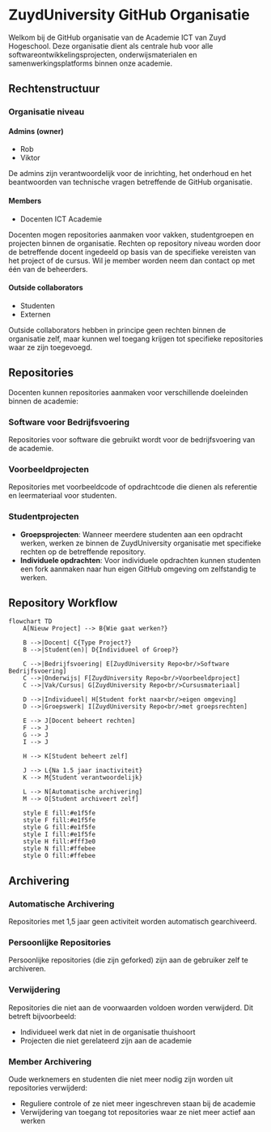 # ZuydUniversity GitHub Organisatie

Welkom bij de GitHub organisatie van de Academie ICT van Zuyd Hogeschool. Deze organisatie dient als centrale hub voor alle softwareontwikkelingsprojecten, onderwijsmaterialen en samenwerkingsplatforms binnen onze academie.


## Rechtenstructuur

### Organisatie niveau

#### Admins (owner) 
- Rob
- Viktor

De admins zijn verantwoordelijk voor de inrichting, het onderhoud en het beantwoorden van technische vragen betreffende de GitHub organisatie.

#### Members
- Docenten ICT Academie

Docenten mogen repositories aanmaken voor vakken, studentgroepen en projecten binnen de organisatie. Rechten op repository niveau worden door de betreffende docent ingedeeld op basis van de specifieke vereisten van het project of de cursus. Wil je member worden neem dan contact op met één van de beheerders.

#### Outside collaborators
- Studenten
- Externen

Outside collaborators hebben in principe geen rechten binnen de organisatie zelf, maar kunnen wel toegang krijgen tot specifieke repositories waar ze zijn toegevoegd.

## Repositories

Docenten kunnen repositories aanmaken voor verschillende doeleinden binnen de academie:

### Software voor Bedrijfsvoering
Repositories voor software die gebruikt wordt voor de bedrijfsvoering van de academie.

### Voorbeeldprojecten
Repositories met voorbeeldcode of opdrachtcode die dienen als referentie en leermateriaal voor studenten.

### Studentprojecten
- **Groepsprojecten**: Wanneer meerdere studenten aan een opdracht werken, werken ze binnen de ZuydUniversity organisatie met specifieke rechten op de betreffende repository.
- **Individuele opdrachten**: Voor individuele opdrachten kunnen studenten een fork aanmaken naar hun eigen GitHub omgeving om zelfstandig te werken.

## Repository Workflow

```mermaid
flowchart TD
    A[Nieuw Project] --> B{Wie gaat werken?}
    
    B -->|Docent| C{Type Project?}
    B -->|Student(en)| D{Individueel of Groep?}
    
    C -->|Bedrijfsvoering| E[ZuydUniversity Repo<br/>Software Bedrijfsvoering]
    C -->|Onderwijs| F[ZuydUniversity Repo<br/>Voorbeeldproject]
    C -->|Vak/Cursus| G[ZuydUniversity Repo<br/>Cursusmateriaal]
    
    D -->|Individueel| H[Student forkt naar<br/>eigen omgeving]
    D -->|Groepswerk| I[ZuydUniversity Repo<br/>met groepsrechten]
    
    E --> J[Docent beheert rechten]
    F --> J
    G --> J
    I --> J
    
    H --> K[Student beheert zelf]
    
    J --> L{Na 1.5 jaar inactiviteit}
    K --> M{Student verantwoordelijk}
    
    L --> N[Automatische archivering]
    M --> O[Student archiveert zelf]
    
    style E fill:#e1f5fe
    style F fill:#e1f5fe
    style G fill:#e1f5fe
    style I fill:#e1f5fe
    style H fill:#fff3e0
    style N fill:#ffebee
    style O fill:#ffebee
```

## Archivering

### Automatische Archivering
Repositories met 1,5 jaar geen activiteit worden automatisch gearchiveerd.

### Persoonlijke Repositories
Persoonlijke repositories (die zijn geforked) zijn aan de gebruiker zelf te archiveren.

### Verwijdering
Repositories die niet aan de voorwaarden voldoen worden verwijderd. Dit betreft bijvoorbeeld:
- Individueel werk dat niet in de organisatie thuishoort
- Projecten die niet gerelateerd zijn aan de academie

### Member Archivering
Oude werknemers en studenten die niet meer nodig zijn worden uit repositories verwijderd:
- Reguliere controle of ze niet meer ingeschreven staan bij de academie
- Verwijdering van toegang tot repositories waar ze niet meer actief aan werken

